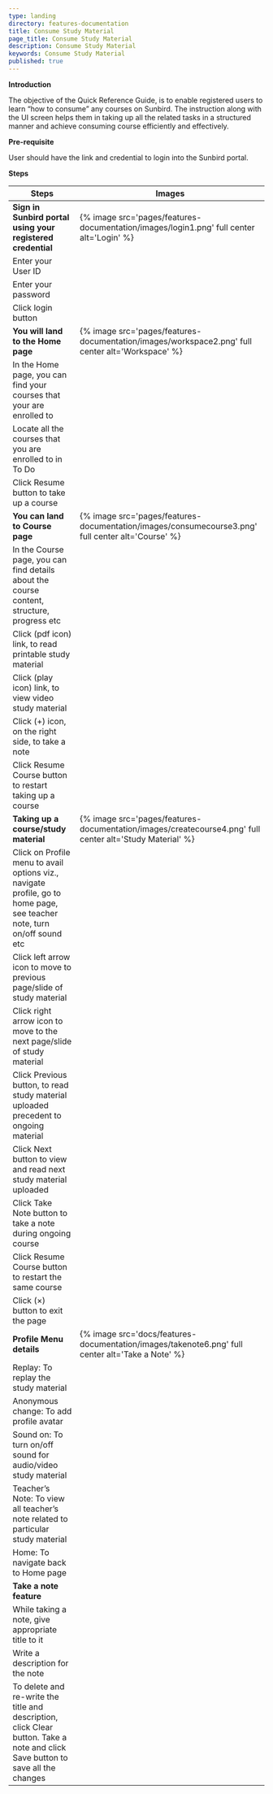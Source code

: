 ```yaml
---
type: landing
directory: features-documentation
title: Consume Study Material
page_title: Consume Study Material
description: Consume Study Material
keywords: Consume Study Material
published: true
---
```


**Introduction**

The objective of the Quick Reference Guide, is to enable registered users to learn “how to consume” any courses on Sunbird. The instruction along with the UI screen helps them in taking up all the related tasks in a structured manner and achieve consuming course efficiently and effectively.

**Pre-requisite**

User should have the link and credential to login into the Sunbird portal.

**Steps**

Steps	| Images
--------|---------
**Sign in Sunbird portal using your registered credential**	| {% image src='pages/features-documentation/images/login1.png' full center alt='Login' %}
Enter your User ID   | 
Enter your password  |
Click login button   | 
**You will land to the Home page**	| {% image src='pages/features-documentation/images/workspace2.png' full center alt='Workspace' %}
In the Home page, you can find your courses that your are enrolled to	| 
Locate all the courses that you are enrolled to in To Do	|
Click Resume button to take up a course	|
**You can land to Course page**	| {% image src='pages/features-documentation/images/consumecourse3.png' full center alt='Course' %}
In the Course page, you can find details about the course content, structure, progress etc	|   
Click (pdf icon) link, to read printable study material	|
Click (play icon) link, to view video study material	|
Click (+) icon, on the right side, to take a note	|
Click Resume Course button to restart taking up a course	|
**Taking up  a course/study material**	|{% image src='pages/features-documentation/images/createcourse4.png' full center alt='Study Material' %}
Click on Profile menu to avail options viz., navigate profile, go to home page, see teacher note, turn on/off sound etc  |
Click left arrow icon to move to previous page/slide of study material   |
Click right arrow icon to move to the next page/slide of study material  |
Click Previous button, to read study material uploaded precedent to ongoing material |
Click Next button to view and read next study material uploaded  |
Click Take Note button to take a note during ongoing course  |
Click Resume Course button to restart the same course    |
Click (×) button to exit the page    |
**Profile Menu details**  | {% image src='docs/features-documentation/images/takenote6.png' full center alt='Take a Note' %}
Replay: To replay the study material |
Anonymous change: To add profile avatar  |
Sound on: To turn on/off sound for audio/video study material    |
Teacher’s Note: To view all teacher’s note related to particular study material  |
Home: To navigate back to Home page  |
**Take a note feature**   |
While taking a note, give appropriate title to it    |
Write a description for the note |
To delete and re-write the title and description, click Clear button. Take a note and click Save button to save all the changes  |
